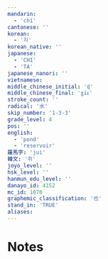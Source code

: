 ```yaml
---
mandarin:
  - 'chí'
cantonese: ''
korean:
  - '지'
korean_native: ''
japanese:
  - 'CHI'
  - 'TA'
japanese_nanori: ''
vietnamese:
middle_chinese_initial: 'ɖ'
middle_chinese_final: 'ɣiᴇ'
stroke_count: ''
radical: '水'
skip_number: '1-3-3'
grade_level: 4
pos: ''
english:
  - 'pond'
  - 'reservoir'
羅馬字: 'jui'
韓文: '쥐'
joyo_level: ''
hsk_level: ''
hanmun_edu_level: ''
danayo_id: 4152
mc_id: 1070
graphemic_classification: '也'
stand_in: 'TRUE'
aliases:
---
```


# Notes
